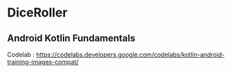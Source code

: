 # DiceRoller
## Android Kotlin Fundamentals
Codelab : https://codelabs.developers.google.com/codelabs/kotlin-android-training-images-compat/
